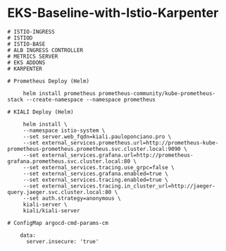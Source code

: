 # EKS-Baseline-with-Istio-Karpenter

    # ISTIO-INGRESS
    # ISTIOD
    # ISTIO-BASE
    # ALB INGRESS CONTROLLER
    # METRICS SERVER
    # EKS ADDONS
    # KARPENTER

    # Prometheus Deploy (Helm)

         helm install prometheus prometheus-community/kube-prometheus-stack --create-namespace --namespace prometheus

    # KIALI Deploy (Helm)

         helm install \
         --namespace istio-system \
         --set server.web_fqdn=kiali.pauloponciano.pro \
         --set external_services.prometheus.url=http://prometheus-kube-prometheus-prometheus.prometheus.svc.cluster.local:9090 \
         --set external_services.grafana.url=http://prometheus-grafana.prometheus.svc.cluster.local:80 \
         --set external_services.tracing.use_grpc=false \
         --set external_services.grafana.enabled=true \
         --set external_services.tracing.enabled=true \
         --set external_services.tracing.in_cluster_url=http://jaeger-query.jaeger.svc.cluster.local:80 \
         --set auth.strategy=anonymous \
         kiali-server \
         kiali/kiali-server

    # ConfigMap argocd-cmd-params-cm

        data:
          server.insecure: 'true'